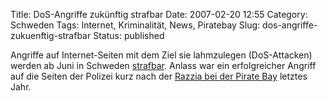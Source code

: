 Title: DoS-Angriffe zukünftig strafbar
Date: 2007-02-20 12:55
Category: Schweden
Tags: Internet, Kriminalität, News, Piratebay
Slug: dos-angriffe-zukuenftig-strafbar
Status: published

Angriffe auf Internet-Seiten mit dem Ziel sie lahmzulegen (DoS-Attacken)
werden ab Juni in Schweden
[strafbar](http://www.heise.de/newsticker/meldung/85563). Anlass war ein
erfolgreicher Angriff auf die Seiten der Polizei kurz nach der [Razzia
bei der Pirate
Bay](http://www.fiket.de/2006/05/31/durchsuchung-bei-schwedischen-piraten/)
letztes Jahr.

